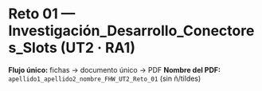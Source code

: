 # Reto 01 — Investigación_Desarrollo_Conectores_Slots (UT2 · RA1)

**Flujo único:** fichas → documento único → PDF
**Nombre del PDF:** `apellido1_apellido2_nombre_FHW_UT2_Reto_01` (sin ñ/tildes)
